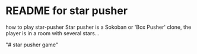 # README for star pusher 

how to play star-pusher
Star pusher is a Sokoban or 'Box Pusher' clone,
the player is in a room with several stars...

"# star pusher game" 

